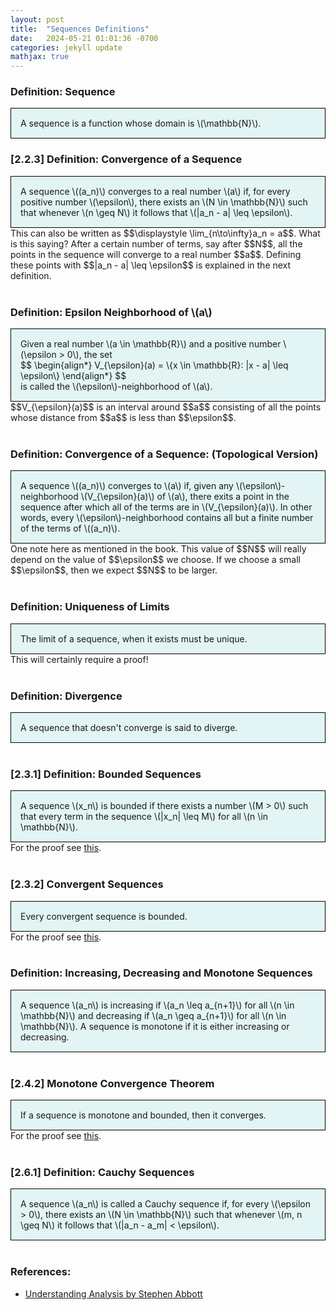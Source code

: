 ```yaml
---
layout: post
title:  "Sequences Definitions"
date:   2024-05-21 01:01:36 -0700
categories: jekyll update
mathjax: true
---
```

<!------------------------------------------------------------------------------------>
<h3>Definition: Sequence</h3>
<div style="background-color: #E3F4F4; padding: 15px 15px 15px 15px; border:1px solid black;">
  A sequence is a function whose domain is \(\mathbb{N}\).
</div>
<!------------------------------------------------------------------------------------>
<h3>[2.2.3] Definition: Convergence of a Sequence</h3>
<div style="background-color: #E3F4F4; padding: 15px 15px 15px 15px; border:1px solid black;">
  A sequence \((a_n)\) converges to a real number \(a\) if, for every positive number \(\epsilon\), there exists an \(N \in \mathbb{N}\) such that whenever \(n \geq N\) it follows that \(|a_n - a| \leq \epsilon\).
</div>
This can also be written as $$\displaystyle \lim_{n\to\infty}a_n = a$$. What is this saying? After a certain number of terms, say after $$N$$, all the points in the sequence will converge to a real number $$a$$. Defining these points with $$|a_n - a| \leq \epsilon$$ is explained in the next definition.
<br>
<br>
<!------------------------------------------------------------------------------------>
<h3>Definition: Epsilon Neighborhood of \(a\)</h3>
<div style="background-color: #E3F4F4; padding: 15px 15px 15px 15px; border:1px solid black;">
  Given a real number \(a \in \mathbb{R}\) and a positive number \(\epsilon > 0\), the set
  <div>
	  $$
	  \begin{align*}
	  V_{\epsilon}(a) = \{x \in \mathbb{R}: |x - a| \leq \epsilon\}
	  \end{align*}
	  $$
  </div>
  is called the \(\epsilon\)-neighborhood of \(a\).
</div>
$$V_{\epsilon}(a)$$ is an interval around $$a$$ consisting of all the points whose distance from $$a$$ is less than $$\epsilon$$. 
<br>
<br>
<!------------------------------------------------------------------------------------>
<h3>Definition: Convergence of a Sequence: (Topological Version)</h3>
<div style="background-color: #E3F4F4; padding: 15px 15px 15px 15px; border:1px solid black;">
	A sequence \((a_n)\) converges to \(a\) if, given any \(\epsilon\)-neighborhood \(V_{\epsilon}(a)\) of \(a\), there exits a point in the sequence after which all of the terms are in \(V_{\epsilon}(a)\). In other words, every \(\epsilon\)-neighborhood contains all but a finite number of the terms of \((a_n)\).
</div>
One note here as mentioned in the book. This value of $$N$$ will really depend on the value of $$\epsilon$$ we choose. If we choose a small $$\epsilon$$, then we expect $$N$$ to be larger.
<br>
<br>
<!------------------------------------------------------------------------------------>
<h3>Definition: Uniqueness of Limits</h3>
<div style="background-color: #E3F4F4; padding: 15px 15px 15px 15px; border:1px solid black;">
	The limit of a sequence, when it exists must be unique.
</div>
This will certainly require a proof!
<br>
<br>
<!------------------------------------------------------------------------------------>
<h3>Definition: Divergence</h3>
<div style="background-color: #E3F4F4; padding: 15px 15px 15px 15px; border:1px solid black;">
	A sequence that doesn't converge is said to diverge.
</div>
<br>
<!------------------------------------------------------------------------------------>
<h3>[2.3.1] Definition: Bounded Sequences</h3>
<div style="background-color: #E3F4F4; padding: 15px 15px 15px 15px; border:1px solid black;">
	A sequence \(x_n\) is bounded if there exists a number \(M > 0\) such that every term in the sequence \(|x_n| \leq M\) for all \(n \in \mathbb{N}\).
</div>
For the proof see <a href="https://strncat.github.io/jekyll/update/2024/06/03/analysis-seq-bounded.html">this</a>.
<br>
<br>
<!------------------------------------------------------------------------------------>
<h3>[2.3.2] Convergent Sequences</h3>
<div style="background-color: #E3F4F4; padding: 15px 15px 15px 15px; border:1px solid black;">
  Every convergent sequence is bounded.
</div>
For the proof see <a href="https://strncat.github.io/jekyll/update/2024/06/12/analysis-seq-if-convergent-then-bounded.html">this</a>.
<br>
<br>
<!------------------------------------------------------------------------------------>
<h3>Definition: Increasing, Decreasing and Monotone Sequences</h3>
<div style="background-color: #E3F4F4; padding: 15px 15px 15px 15px; border:1px solid black;">
	A sequence \(a_n\) is increasing if \(a_n \leq a_{n+1}\) for all \(n \in \mathbb{N}\) and decreasing if \(a_n \geq a_{n+1}\) for all \(n \in \mathbb{N}\). A sequence is monotone if it is either increasing or decreasing.
</div>
<br>
<!------------------------------------------------------------------------------------>
<h3>[2.4.2] Monotone Convergence Theorem</h3>
<div style="background-color: #E3F4F4; padding: 15px 15px 15px 15px; border:1px solid black;">
  If a sequence is monotone and bounded, then it converges.
</div>
For the proof see <a href="https://strncat.github.io/jekyll/update/2024/04/29/analysis-seq-monotone-convergence-theorem.html">this</a>.
<br>
<br>
<!------------------------------------------------------------------------------------>
<h3>[2.6.1] Definition: Cauchy Sequences</h3>
<div style="background-color: #E3F4F4; padding: 15px 15px 15px 15px; border:1px solid black;">
	A sequence \(a_n\) is called a Cauchy sequence if, for every  \(\epsilon > 0\), there exists an \(N \in \mathbb{N}\) such that whenever \(m, n \geq N\) it follows that \(|a_n - a_m| < \epsilon\).
</div>
<br>
<!------------------------------------------------------------------------------------>
<h3>References:</h3>
<ul>
<li><a href="https://www.amazon.com/Understanding-Analysis-Undergraduate-Texts-Mathematics/dp/1493927116">Understanding Analysis by Stephen Abbott</a></li>
</ul>